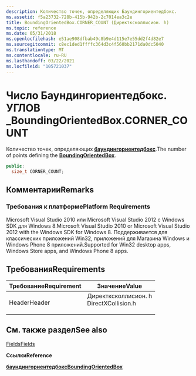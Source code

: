 ```yaml
---
description: Количество точек, определяющих Баундингориентедбокс.
ms.assetid: f5a23732-728b-415b-942b-2c7014ea3c2e
title: BoundingOrientedBox.CORNER_COUNT (Директксколлисион. h)
ms.topic: reference
ms.date: 05/31/2018
ms.openlocfilehash: e51ae908dfbab49c8b9e4d115e7e55dd2f4d82e7
ms.sourcegitcommit: c8ec1ded1ffffc364d3c4f560bb2171da0dc5040
ms.translationtype: MT
ms.contentlocale: ru-RU
ms.lasthandoff: 03/22/2021
ms.locfileid: "105721037"
---
```

# <a name="boundingorientedboxcorner_count"></a><span data-ttu-id="b17a5-103">Число Баундингориентедбокс. УГЛОВ \_</span><span class="sxs-lookup"><span data-stu-id="b17a5-103">BoundingOrientedBox.CORNER\_COUNT</span></span>

<span data-ttu-id="b17a5-104">Количество точек, определяющих [**баундингориентедбокс**](/windows/win32/api/directxcollision/ns-directxcollision-boundingorientedbox).</span><span class="sxs-lookup"><span data-stu-id="b17a5-104">The number of points defining the [**BoundingOrientedBox**](/windows/win32/api/directxcollision/ns-directxcollision-boundingorientedbox).</span></span>


```C++
public:
  size_t CORNER_COUNT;
```



## <a name="remarks"></a><span data-ttu-id="b17a5-105">Комментарии</span><span class="sxs-lookup"><span data-stu-id="b17a5-105">Remarks</span></span>

### <a name="platform-requirements"></a><span data-ttu-id="b17a5-106">Требования к платформе</span><span class="sxs-lookup"><span data-stu-id="b17a5-106">Platform Requirements</span></span>

<span data-ttu-id="b17a5-107">Microsoft Visual Studio 2010 или Microsoft Visual Studio 2012 с Windows SDK для Windows 8.</span><span class="sxs-lookup"><span data-stu-id="b17a5-107">Microsoft Visual Studio 2010 or Microsoft Visual Studio 2012 with the Windows SDK for Windows 8.</span></span> <span data-ttu-id="b17a5-108">Поддерживается для классических приложений Win32, приложений для Магазина Windows и Windows Phone 8 приложений.</span><span class="sxs-lookup"><span data-stu-id="b17a5-108">Supported for Win32 desktop apps, Windows Store apps, and Windows Phone 8 apps.</span></span>

## <a name="requirements"></a><span data-ttu-id="b17a5-109">Требования</span><span class="sxs-lookup"><span data-stu-id="b17a5-109">Requirements</span></span>



| <span data-ttu-id="b17a5-110">Требование</span><span class="sxs-lookup"><span data-stu-id="b17a5-110">Requirement</span></span> | <span data-ttu-id="b17a5-111">Значение</span><span class="sxs-lookup"><span data-stu-id="b17a5-111">Value</span></span> |
|-------------------|-----------------------------------------------------------------------------------------------|
| <span data-ttu-id="b17a5-112">Header</span><span class="sxs-lookup"><span data-stu-id="b17a5-112">Header</span></span><br/> | <dl> <span data-ttu-id="b17a5-113"><dt>Директксколлисион. h</dt></span><span class="sxs-lookup"><span data-stu-id="b17a5-113"><dt>DirectXCollision.h</dt></span></span> </dl> |



## <a name="see-also"></a><span data-ttu-id="b17a5-114">См. также раздел</span><span class="sxs-lookup"><span data-stu-id="b17a5-114">See also</span></span>

<dl> <dt>

[<span data-ttu-id="b17a5-115">Fields</span><span class="sxs-lookup"><span data-stu-id="b17a5-115">Fields</span></span>](boundingorientedbox-fields.md)
</dt> <dt>

<span data-ttu-id="b17a5-116">**Ссылки**</span><span class="sxs-lookup"><span data-stu-id="b17a5-116">**Reference**</span></span>
</dt> <dt>

[<span data-ttu-id="b17a5-117">**баундингориентедбокс**</span><span class="sxs-lookup"><span data-stu-id="b17a5-117">**BoundingOrientedBox**</span></span>](/windows/win32/api/directxcollision/ns-directxcollision-boundingorientedbox)
</dt> </dl>

 

 
